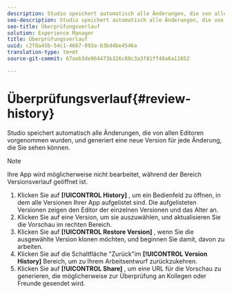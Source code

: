 ```yaml
---
description: Studio speichert automatisch alle Änderungen, die von allen Editoren vorgenommen wurden, und generiert eine neue Version für jede Änderung, die Sie sehen können.
seo-description: Studio speichert automatisch alle Änderungen, die von allen Editoren vorgenommen wurden, und generiert eine neue Version für jede Änderung, die Sie sehen können.
seo-title: Überprüfungsverlauf
solution: Experience Manager
title: Überprüfungsverlauf
uuid: c2f8a45b-54c1-4667-893a-b3bd4be4546a
translation-type: tm+mt
source-git-commit: 67aeb3de964473b326c88c3a3f81ff48a6a12652

---
```



# Überprüfungsverlauf{#review-history}

Studio speichert automatisch alle Änderungen, die von allen Editoren vorgenommen wurden, und generiert eine neue Version für jede Änderung, die Sie sehen können.

>[!NOTE]
>
>Ihre App wird möglicherweise nicht bearbeitet, während der Bereich Versionsverlauf geöffnet ist.

1. Klicken Sie auf **[!UICONTROL History]** , um ein Bedienfeld zu öffnen, in dem alle Versionen Ihrer App aufgelistet sind. Die aufgelisteten Versionen zeigen den Editor der einzelnen Versionen und das Alter an.
1. Klicken Sie auf eine Version, um sie auszuwählen, und aktualisieren Sie die Vorschau im rechten Bereich.
1. Klicken Sie auf **[!UICONTROL Restore Version]** , wenn Sie die ausgewählte Version klonen möchten, und beginnen Sie damit, davon zu arbeiten.
1. Klicken Sie auf die Schaltfläche "Zurück"im **[!UICONTROL Version History]** Bereich, um zu Ihrem Arbeitsentwurf zurückzukehren.
1. Klicken Sie auf **[!UICONTROL Share]** , um eine URL für die Vorschau zu generieren, die möglicherweise zur Überprüfung an Kollegen oder Freunde gesendet wird.
